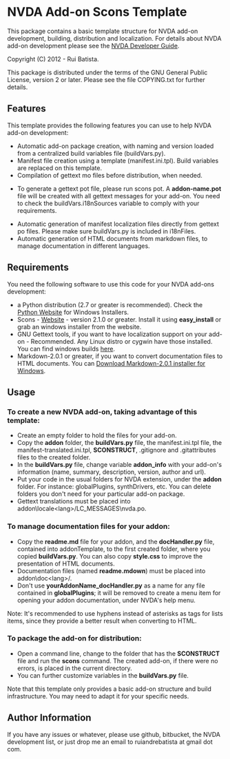 # NVDA Add-on Scons Template

This package contains a basic template structure for NVDA add-on development, building, distribution and localization.
For details about NVDA add-on development please see the [NVDA Developer Guide](http://www.nvda-project.org/documentation/developerGuide.html).

Copyright (C) 2012 - Rui Batista.

This package is distributed under the terms of the GNU General Public License, version 2 or later. Please see the file COPYING.txt for further details.

## Features

This template provides the following features you can use to help NVDA add-on development:

*	Automatic add-on package creation, with naming and version loaded from a centralized build variables file (buildVars.py).
*	Manifest file creation using a template (manifest.ini.tpl). Build variables are replaced on this template.
*	Compilation of gettext mo files before distribution, when needed.
- To generate a gettext pot file, please run scons pot. A **addon-name.pot** file will be created with all gettext messages for your add-on. You need to check the buildVars.i18nSources variable to comply with your requirements.
*	Automatic generation of manifest localization files directly from gettext po files. Please make sure buildVars.py is included in i18nFiles.
*	Automatic generation of HTML documents from markdown files, to manage documentation in different languages.

## Requirements

You need the following software to use this code for your NVDA add-ons development:

- a Python distribution (2.7 or greater is recommended). Check the [Python Website](http://www.python.org) for Windows Installers.
- Scons - [Website](http://www.scons.org/) - version 2.1.0 or greater. Install it using **easy_install** or grab an windows installer from the website.
- GNU Gettext tools, if you want to have localization support on your add-on - Recommended. Any Linux distro or cygwin have those installed. You can find windows builds [here](http://gnuwin32.sourceforge.net/downlinks/gettext.php).
- Markdown-2.0.1 or greater, if you want to convert documentation files to HTML documents. You can [Download Markdown-2.0.1 installer for Windows](https://pypi.python.org/pypi/Markdown/2.0.1).


## Usage

### To create a new NVDA add-on, taking advantage of this template: ###

- Create an empty folder to hold the files for your add-on.
- Copy the **addon** folder, the **buildVars.py** file, the manifest.ini.tpl file, the manifest-translated.ini.tpl, **SCONSTRUCT**, .gitignore and .gitattributes files to the created folder.
- In the **buildVars.py** file, change variable **addon_info** with your add-on's information (name, summary, description, version, author and url).
- Put your code in the usual folders for NVDA extension, under the **addon** folder. For instance: globalPlugins, synthDrivers, etc. You can delete folders you don't need for your particular add-on package.
- Gettext translations must be placed into addon\locale\<lang>/LC_MESSAGES\nvda.po. 

### To manage documentation files for your addon: ###

- Copy the **readme.md** file for your addon, and the **docHandler.py** file, contained into addonTemplate, to the first created folder, where you copied **buildVars.py**. You can also copy **style.css** to improve the presentation of HTML documents.
- Documentation files (named **readme.mdown**) must be placed into addon\doc\<lang>/.
- Don't use **yourAddonName_docHandler.py** as a name for any file contained in **globalPlugins**; it will be removed to create a menu item for opening your addon documentation, under NVDA's help menu.

Note: It's recommended to use hyphens instead of asterisks as tags for lists items, since they provide a better result when converting to HTML.

### To package the add-on for distribution: ###

- Open a command line, change to the folder that has the **SCONSTRUCT** file and run the **scons** command. The created add-on, if there were no errors, is placed in the current directory.
- You can further customize variables in the **buildVars.py** file.

Note that this template only provides a basic add-on structure and build infrastructure. You may need to adapt it for your specific needs.


## Author Information

If you have any issues or whatever, please use github, bitbucket, the NVDA development list, or just drop me an email to ruiandrebatista at gmail dot com.
